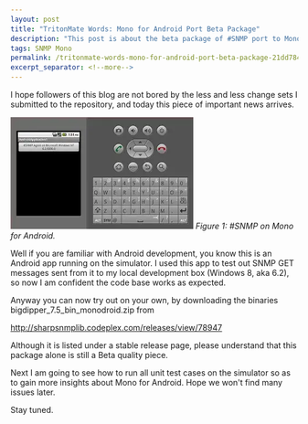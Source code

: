 ```yaml
---
layout: post
title: "TritonMate Words: Mono for Android Port Beta Package"
description: "This post is about the beta package of #SNMP port to Mono for Android."
tags: SNMP Mono
permalink: /tritonmate-words-mono-for-android-port-beta-package-21dd784d4655
excerpt_separator: <!--more-->
---
```

I hope followers of this blog are not bored by the less and less change sets I submitted to the repository, and today this piece of important news arrives.

![img-description](/images/snmp-mono-android.png)
_Figure 1: #SNMP on Mono for Android._
<!--more-->

Well if you are familiar with Android development, you know this is an Android app running on the simulator. I used this app to test out SNMP GET messages sent from it to my local development box (Windows 8, aka 6.2), so now I am confident the code base works as expected.

Anyway you can now try out on your own, by downloading the binaries bigdipper_7.5_bin_monodroid.zip from

http://sharpsnmplib.codeplex.com/releases/view/78947

Although it is listed under a stable release page, please understand that this package alone is still a Beta quality piece.

Next I am going to see how to run all unit test cases on the simulator so as to gain more insights about Mono for Android. Hope we won't find many issues later.

Stay tuned.
